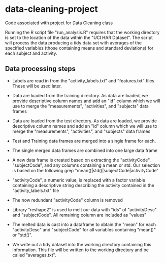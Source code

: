 data-cleaning-project
=====================

Code associated with project for Data Cleaning class

Running the R script file "run_analysis.R" requires that the working directory is set to the location of
the data within the "UCI HAR Dataset".  The script will process the data producing a tidy data set with 
averages of the specified variables (those containing means and standard deviations) for each subject and 
activity.

## Data processing steps

+ Labels are read in from the "activity_labels.txt" and "features.txt" files.  These will be used later.

+ Data are loaded from the training directory.  As data are loaded, we provide descriptive column names and 
add an "id" column which we will use to merge the "measurements", "activities", and "subjects" data frames

+ Data are loaded from the test directory.  As data are loaded, we provide descriptive column names and 
add an "id" column which we will use to merge the "measurements", "activities", and "subjects" data frames

+ Test and Training data frames are merged into a single frame for each.

+ The single merged data frames are combined into one large data frame

+ A new data frame is created based on extracting the "activityCode", "subjectCode", and any columns containing a mean or std.  Our selection is based on the following grep "mean()|std()|subjectCode|activityCode"

+ "activityCode", a numeric value, is replaced with a factor variable containing a descriptive string describing the activity contained in the "activity_labels.txt" file

+ The now redundant "activityCode" column is removed

+ Library "reshape2" is used to melt our data with "ids" of "activityDesc" and "subjectCode".  All remaining column are included as "values"

+ The melted data is cast into a dataframe to obtain the "mean" for each "activityDesc" and "subjectCode"
for all variables containing "mean()" or "std()".

+ We write out a tidy dataset into the working directory containing this information.  This file will be written to the working directory and be called "averages.txt".
